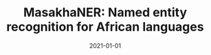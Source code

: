 ---
title: "MasakhaNER: Named entity recognition for African languages"
collection: publications
permalink: /publication/2021-01-01-adelani2021masakhaner
date: 2021-01-01
venue: 'Transactions of the Association for Computational Linguistics'
citation: 'Adelani, David Ifeoluwa, Abbott, Jade, Neubig, Graham, D’Souza, Daniel, Kreutzer, Julia, Lignos, Constantine, Palen-Michel, Chester, Buzaaba, Happy, Rijhwani, Shruti, Ruder, Sebastian, Others (2021), MasakhaNER: Named entity recognition for African languages'
---